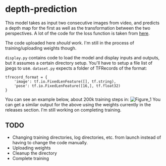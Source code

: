 # depth-prediction

This model takes as input two consecutive images from video, and predicts a depth map for the first as well as the transformation between the two perspectives.
A lot of the code for the loss function is taken from [here](https://github.com/google-research/google-research/tree/master/depth_from_video_in_the_wild).

The code uploaded here *should* work. I'm still in the process of training/uploading weights though.

`display.py` contains code to load the model and display inputs and outputs, but it assumes a certain directory setup. You'll have to setup a file list of jpegs to use.
`dataset.py` expects a folder of TFRecords of the format:
```
tfrecord_format = {
    'image': tf.io.FixedLenFeature([], tf.string),  
    'pose': tf.io.FixedLenFeature([16,], tf.float32)
}
```

You can see an example below, about 200k training steps in:
![Figure_1](https://user-images.githubusercontent.com/37962780/155933053-917de86a-1a96-4258-b5f5-ddb24b8810bd.png)
You can get a similar output for the above using the weights currently in the releases section. I'm still working on completing training.



## TODO
- Changing training directories, log directories, etc. from launch instead of having to change the code manually.
- Uploading weights
- Cleanup the directory
- Complete training
